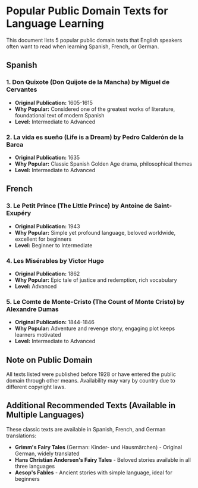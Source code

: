 # Popular Public Domain Texts for Language Learning

This document lists 5 popular public domain texts that English speakers often want to read when learning Spanish, French, or German.

## Spanish

### 1. Don Quixote (Don Quijote de la Mancha) by Miguel de Cervantes
- **Original Publication:** 1605-1615
- **Why Popular:** Considered one of the greatest works of literature, foundational text of modern Spanish
- **Level:** Intermediate to Advanced

### 2. La vida es sueño (Life is a Dream) by Pedro Calderón de la Barca
- **Original Publication:** 1635
- **Why Popular:** Classic Spanish Golden Age drama, philosophical themes
- **Level:** Intermediate to Advanced

## French

### 3. Le Petit Prince (The Little Prince) by Antoine de Saint-Exupéry
- **Original Publication:** 1943
- **Why Popular:** Simple yet profound language, beloved worldwide, excellent for beginners
- **Level:** Beginner to Intermediate

### 4. Les Misérables by Victor Hugo
- **Original Publication:** 1862
- **Why Popular:** Epic tale of justice and redemption, rich vocabulary
- **Level:** Advanced

### 5. Le Comte de Monte-Cristo (The Count of Monte Cristo) by Alexandre Dumas
- **Original Publication:** 1844-1846
- **Why Popular:** Adventure and revenge story, engaging plot keeps learners motivated
- **Level:** Intermediate to Advanced

## Note on Public Domain
All texts listed were published before 1928 or have entered the public domain through other means. Availability may vary by country due to different copyright laws.

## Additional Recommended Texts (Available in Multiple Languages)

These classic texts are available in Spanish, French, and German translations:
- **Grimm's Fairy Tales** (German: Kinder- und Hausmärchen) - Original German, widely translated
- **Hans Christian Andersen's Fairy Tales** - Beloved stories available in all three languages
- **Aesop's Fables** - Ancient stories with simple language, ideal for beginners
